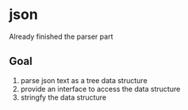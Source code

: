 # json

Already finished the parser part

## Goal

1. parse json text as a tree data structure
2. provide an interface to access the data structure
3. stringfy the data structure
